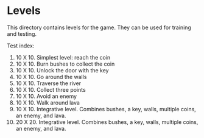 # Levels

This directory contains levels for the game. They can be used for training and testing.

Test index:

1. 10 X 10. Simplest level: reach the coin
2. 10 X 10. Burn bushes to collect the coin
3. 10 X 10. Unlock the door with the key
4. 10 X 10. Go around the walls
5. 10 X 10. Traverse the river
6. 10 X 10. Collect three points
7. 10 X 10. Avoid an enemy
8. 10 X 10. Walk around lava
9. 10 X 10. Integrative level. Combines bushes, a key, walls, multiple coins, an enemy, and lava.
10. 20 X 20. Integrative level. Combines bushes, a key, walls, multiple coins, an enemy, and lava.
